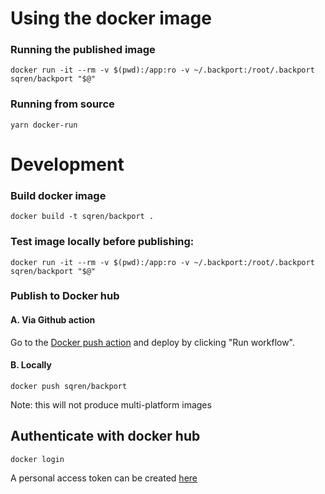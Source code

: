 # Using the docker image

### Running the published image

```
docker run -it --rm -v $(pwd):/app:ro -v ~/.backport:/root/.backport sqren/backport "$@"
```

### Running from source

```
yarn docker-run
```

# Development

### Build docker image

```
docker build -t sqren/backport .
```

### Test image locally before publishing:

```
docker run -it --rm -v $(pwd):/app:ro -v ~/.backport:/root/.backport sqren/backport "$@"
```

### Publish to Docker hub

#### A. Via Github action

Go to the [Docker push action](https://github.com/sqren/backport/actions/workflows/docker-build-and-push.yml) and deploy by clicking "Run workflow".

#### B. Locally

```
docker push sqren/backport
```

Note: this will not produce multi-platform images

## Authenticate with docker hub

```
docker login
```

A personal access token can be created [here](https://hub.docker.com/settings/security)
